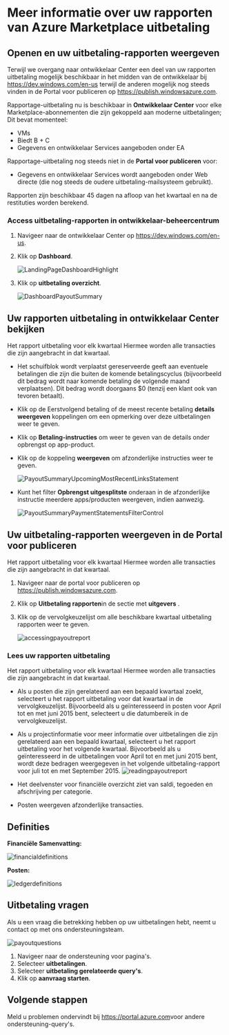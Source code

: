 <properties
   pageTitle="Meer informatie over het rapporteren van Azure Marketplace uitbetaling | Microsoft Azure"
   description="Leer hoe om te controleren en het rapport van Azure Marketplace uitbetaling nemen."
   services="marketplace-publishing"
   documentationCenter="na"
   authors="v-jeana"
   manager="lakoch"
   editor=""/>

<tags
   ms.service="marketplace"
   ms.devlang="na"
   ms.topic="article"
   ms.tgt_pltfrm="na"
   ms.workload="na"
   ms.date="09/19/2016"
   ms.author="v-jeana; hascipio; v-dabosl"/>

# <a name="understand-your-azure-marketplace-payout-reports"></a>Meer informatie over uw rapporten van Azure Marketplace uitbetaling

## <a name="access-and-view-your-payout-reports"></a>Openen en uw uitbetaling-rapporten weergeven

Terwijl we overgang naar ontwikkelaar Center een deel van uw rapporten uitbetaling mogelijk beschikbaar in het midden van de ontwikkelaar bij https://dev.windows.com/en-us terwijl de anderen mogelijk nog steeds vinden in de Portal voor publiceren op https://publish.windowsazure.com.

Rapportage-uitbetaling nu is beschikbaar in **Ontwikkelaar Center** voor elke Marketplace-abonnementen die zijn gekoppeld aan moderne uitbetalingen; Dit bevat momenteel:
- VMs
- Biedt B + C
- Gegevens en ontwikkelaar Services aangeboden onder EA

Rapportage-uitbetaling nog steeds niet in de **Portal voor publiceren** voor:
- Gegevens en ontwikkelaar Services wordt aangeboden onder Web directe (die nog steeds de oudere uitbetaling-mailsysteem gebruikt).

Rapporten zijn beschikbaar 45 dagen na afloop van het kwartaal en na de restituties worden berekend.

### <a name="access-payout-reports-in-dev-center"></a>Access uitbetaling-rapporten in ontwikkelaar-beheercentrum

1. Navigeer naar de ontwikkelaar Center op https://dev.windows.com/en-us.
2. Klik op **Dashboard**.

    ![LandingPageDashboardHighlight][1]

3. Klik op **uitbetaling overzicht**.

    ![DashboardPayoutSummary][2]


## <a name="view-your-payout-reports-in-dev-center"></a>Uw rapporten uitbetaling in ontwikkelaar Center bekijken

Het rapport uitbetaling voor elk kwartaal Hiermee worden alle transacties die zijn aangebracht in dat kwartaal.

- Het schuifblok wordt verplaatst gereserveerde geeft aan eventuele betalingen die zijn die buiten de komende betalingscyclus (bijvoorbeeld dit bedrag wordt naar komende betaling de volgende maand verplaatsen).  Dit bedrag wordt doorgaans $0 (tenzij een klant ook van tevoren betaalt).
- Klik op de Eerstvolgend betaling of de meest recente betaling **details weergeven** koppelingen om een opmerking over deze uitbetalingen weer te geven.
- Klik op **Betaling-instructies** om weer te geven van de details onder opbrengst op app-product.
- Klik op de koppeling **weergeven** om afzonderlijke instructies weer te geven.

    ![PayoutSummaryUpcomingMostRecentLinksStatement][3]

- Kunt het filter **Opbrengst uitgesplitste** onderaan in de afzonderlijke instructie meerdere apps/producten weergeven, indien aanwezig.

    ![PayoutSummaryPaymentStatementsFilterControl][4]



## <a name="view-your-payout-reports-in-publishing-portal"></a>Uw uitbetaling-rapporten weergeven in de Portal voor publiceren
Het rapport uitbetaling voor elk kwartaal Hiermee worden alle transacties die zijn aangebracht in dat kwartaal.

1. Navigeer naar de portal voor publiceren op https://publish.windowsazure.com.
2. Klik op **Uitbetaling rapporten**in de sectie met **uitgevers** .
3. Klik op de vervolgkeuzelijst om alle beschikbare kwartaal uitbetaling rapporten weer te geven.

    ![accessingpayoutreport][5]


### <a name="read-your-payout-reports"></a>Lees uw rapporten uitbetaling

Het rapport uitbetaling voor elk kwartaal Hiermee worden alle transacties die zijn aangebracht in dat kwartaal.

- Als u posten die zijn gerelateerd aan een bepaald kwartaal zoekt, selecteert u het rapport uitbetaling voor dat kwartaal in de vervolgkeuzelijst. Bijvoorbeeld als u geïnteresseerd in posten voor April tot en met juni 2015 bent, selecteert u die datumbereik in de vervolgkeuzelijst.
- Als u projectinformatie voor meer informatie over uitbetalingen die zijn gerelateerd aan een bepaald kwartaal, selecteert u het rapport uitbetaling voor het volgende kwartaal. Bijvoorbeeld als u geïnteresseerd in de uitbetalingen voor April tot en met juni 2015 bent, wordt deze bedragen weergegeven in het volgende uitbetaling-rapport voor juli tot en met September 2015.
![readingpayoutreport][6]

- Het deelvenster voor financiële overzicht ziet van saldi, tegoeden en afschrijving per categorie.
- Posten weergeven afzonderlijke transacties.

## <a name="definitions"></a>Definities

**Financiële Samenvatting:**

![financialdefinitions][7]

**Posten:**

![ledgerdefinitions][8]

## <a name="payout-questions"></a>Uitbetaling vragen

Als u een vraag die betrekking hebben op uw uitbetalingen hebt, neemt u contact op met ons ondersteuningsteam.

![payoutquestions][9]

1. Navigeer naar de ondersteuning voor pagina's.
2. Selecteer **uitbetalingen**.
3. Selecteer **uitbetaling gerelateerde query's**.
4. Klik op **aanvraag starten**.

## <a name="next-steps"></a>Volgende stappen

Meld u problemen ondervindt bij <https://portal.azure.com>voor andere ondersteuning-query's.

[1]: ./media/marketplace-publishing-report-payout/LandingPage-DashboardHighlight.png
[2]: ./media/marketplace-publishing-report-payout/Dashboard-PayoutSummary.png
[3]: ./media/marketplace-publishing-report-payout/PayoutSummary-UpcomingOrMostRecentPaymentLinksSingleStatementLink.png
[4]: ./media/marketplace-publishing-report-payout/PayoutSummary-PaymentStatements-SingleStatement-FilterControl.png
[5]: ./media/marketplace-publishing-report-payout/accessingpayoutreport.png
[6]: ./media/marketplace-publishing-report-payout/readingpayoutreport.png
[7]: ./media/marketplace-publishing-report-payout/financialdefinitions.png
[8]: ./media/marketplace-publishing-report-payout/ledgerdefinitions.png
[9]: ./media/marketplace-publishing-report-payout/payoutquestions.png
